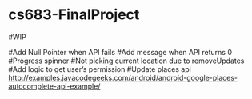 # cs683-FinalProject

#WIP

#Add Null Pointer when API fails 
#Add message when API returns 0
#Progress spinner
#Not picking current location due to removeUpdates
#Add logic to get user’s permission
#Update places api http://examples.javacodegeeks.com/android/android-google-places-autocomplete-api-example/
